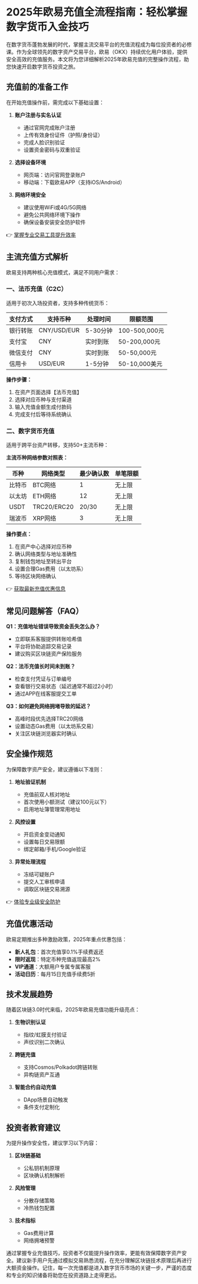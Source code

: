 # 2025年欧易充值全流程指南：轻松掌握数字货币入金技巧

在数字货币蓬勃发展的时代，掌握主流交易平台的充值流程成为每位投资者的必修课。作为全球领先的数字资产交易平台，欧易（OKX）持续优化用户体验，提供安全高效的充值服务。本文将为您详细解析2025年欧易充值的完整操作流程，助您快速开启数字货币投资之旅。

## 充值前的准备工作
在开始充值操作前，需完成以下基础设置：

1. **账户注册与实名认证**
   - 通过官网完成账户注册
   - 上传有效身份证件（护照/身份证）
   - 完成人脸识别验证
   - 设置资金密码与双重验证

2. **选择设备环境**
   - 网页端：访问官网登录账户
   - 移动端：下载欧易APP（支持iOS/Android）

3. **网络环境安全**
   - 建议使用WiFi或4G/5G网络
   - 避免公共网络环境下操作
   - 确保设备安装安全防护软件

👉 [掌握专业交易工具提升效率](https://bit.ly/okx_welcome)

## 主流充值方式解析
欧易支持两种核心充值模式，满足不同用户需求：

### 一、法币充值（C2C）
适用于初次入场投资者，支持多种传统货币：

| 支付方式 | 支持币种 | 处理时间 | 限额范围 |
|---------|---------|---------|---------|
| 银行转账 | CNY/USD/EUR | 5-30分钟 | 100-500,000元 |
| 支付宝   | CNY     | 实时到账  | 50-200,000元 |
| 微信支付 | CNY     | 实时到账  | 50-50,000元 |
| 信用卡   | USD/EUR | 1-5分钟  | 50-10,000美元 |

**操作步骤：**
1. 在资产页面选择【法币充值】
2. 选择对应币种与支付渠道
3. 输入充值金额生成付款码
4. 完成支付后等待系统确认

### 二、数字货币充值
适用于跨平台资产转移，支持50+主流币种：

**主流币种网络参数对照表：**

| 币种       | 网络类型       | 最少确认数 | 单笔限额 |
|------------|----------------|------------|----------|
| 比特币     | BTC网络        | 1          | 无上限   |
| 以太坊     | ETH网络        | 12         | 无上限   |
| USDT       | TRC20/ERC20    | 20/30      | 无上限   |
| 瑞波币     | XRP网络        | 3          | 无上限   |

**操作要点：**
1. 在资产中心选择对应币种
2. 确认网络类型与地址准确性
3. 复制钱包地址至转出平台
4. 设置合理Gas费用（以太坊系）
5. 等待区块网络确认

👉 [获取最新充值优惠信息](https://bit.ly/okx_welcome)

## 常见问题解答（FAQ）

**Q1：充值地址错误导致资金丢失怎么办？**
- 立即联系客服提供转账哈希值
- 平台将协助追踪交易记录
- 建议购买区块链资产保险服务

**Q2：法币充值长时间未到账？**
- 检查支付凭证与订单编号
- 查看银行交易状态（延迟通常不超过2小时）
- 通过APP在线客服提交工单

**Q3：如何避免网络拥堵导致的延迟？**
- 高峰时段优先选择TRC20网络
- 设置动态Gas费用（以太坊系交易）
- 关注区块链浏览器实时确认

## 安全操作规范
为保障数字资产安全，建议遵循以下准则：

1. **地址验证机制**
   - 充值前双人核对地址
   - 首次使用小额测试（建议100元以下）
   - 启用地址簿管理常用地址

2. **风控设置**
   - 开启资金变动通知
   - 设置每日交易限额
   - 绑定邮箱/手机/Google验证

3. **异常处理流程**
   - 冻结可疑账户
   - 提交人工审核申请
   - 调取区块链交易溯源

👉 [体验专业级安全防护](https://bit.ly/okx_welcome)

## 充值优惠活动
欧易定期推出多种激励政策，2025年重点优惠包括：

- **新人礼包**：首次充值享0.1%手续费返还
- **限时返现**：特定币种充值返现最高2%
- **VIP通道**：大额用户专属专属客服
- **活动日历**：每月15日充值手续费5折

## 技术发展趋势
随着区块链3.0时代来临，2025年欧易充值功能升级亮点：

1. **生物识别认证**
   - 指纹/虹膜支付验证
   - 声纹识别二次确认

2. **跨链充值**
   - 支持Cosmos/Polkadot跨链转账
   - 异构链资产互通

3. **智能合约自动充值**
   - DApp场景自动触发
   - 条件支付定制化

## 投资者教育建议
为提升操作安全性，建议学习以下内容：

1. **区块链基础**
   - 公私钥机制原理
   - 区块确认机制解析

2. **风险管理**
   - 分散存储策略
   - 冷热钱包配置

3. **技术指标**
   - Gas费用计算
   - 网络拥堵预警

通过掌握专业充值技巧，投资者不仅能提升操作效率，更能有效保障数字资产安全。建议新手用户先通过模拟交易熟悉流程，在充分理解区块链技术原理后再进行大额资金操作。记住，每一次充值都是进入数字货币市场的关键一步，严谨的态度和专业的知识储备将助您在投资道路上走得更远。